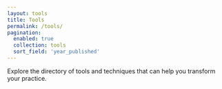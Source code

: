 ```yaml
---
layout: tools
title: Tools
permalink: /tools/
pagination:
  enabled: true
  collection: tools
  sort_field: 'year_published'
---
```


Explore the directory of tools and techniques that can help you transform your practice. 